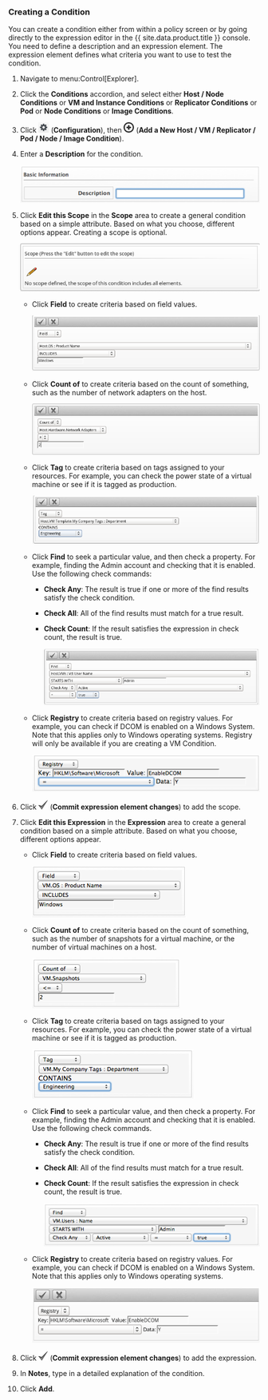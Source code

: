 ### Creating a Condition

You can create a condition either from within a policy screen or by
going directly to the expression editor in the {{ site.data.product.title }} console.
You need to define a description and an expression element. The
expression element defines what criteria you want to use to test the
condition.

1.  Navigate to menu:Control\[Explorer\].

2.  Click the **Conditions** accordion, and select either **Host / Node
    Conditions** or **VM and Instance Conditions** or **Replicator
    Conditions** or **Pod** or **Node Conditions** or **Image
    Conditions**.

3.  Click ![image](/images/1847.png) (**Configuration**), then
    ![image](/images/1862.png) (**Add a New Host / VM / Replicator / Pod
    / Node / Image Condition**).

4.  Enter a **Description** for the condition.

    ![image](/images/1886.png)

5.  Click **Edit this Scope** in the **Scope** area to create a general
    condition based on a simple attribute. Based on what you choose,
    different options appear. Creating a scope is optional.

    ![image](/images/1887.png)

      - Click **Field** to create criteria based on field values.

        ![image](/images/1888.png)

      - Click **Count of** to create criteria based on the count of
        something, such as the number of network adapters on the host.

        ![image](/images/1889.png)

      - Click **Tag** to create criteria based on tags assigned to your
        resources. For example, you can check the power state of a
        virtual machine or see if it is tagged as production.

        ![image](/images/1890.png)

      - Click **Find** to seek a particular value, and then check a
        property. For example, finding the Admin account and checking
        that it is enabled. Use the following check commands:

          - **Check Any**: The result is true if one or more of the find
            results satisfy the check condition.

          - **Check All**: All of the find results must match for a true
            result.

          - **Check Count**: If the result satisfies the expression in
            check count, the result is true.

            ![image](/images/1891.png)

      - Click **Registry** to create criteria based on registry values.
        For example, you can check if DCOM is enabled on a Windows
        System. Note that this applies only to Windows operating
        systems. Registry will only be available if you are creating a
        VM Condition.

        ![image](/images/1892.png)

6.  Click ![image](/images/1863.png) (**Commit expression element
    changes**) to add the scope.

7.  Click **Edit this Expression** in the **Expression** area to create
    a general condition based on a simple attribute. Based on what you
    choose, different options appear.

      - Click **Field** to create criteria based on field values.

        ![image](/images/1893.png)

      - Click **Count of** to create criteria based on the count of
        something, such as the number of snapshots for a virtual
        machine, or the number of virtual machines on a host.

        ![image](/images/1894.png)

      - Click **Tag** to create criteria based on tags assigned to your
        resources. For example, you can check the power state of a
        virtual machine or see if it is tagged as production.

        ![image](/images/1895.png)

      - Click **Find** to seek a particular value, and then check a
        property. For example, finding the Admin account and checking
        that it is enabled. Use the following check commands.

          - **Check Any**: The result is true if one or more of the find
            results satisfy the check condition.

          - **Check All**: All of the find results must match for a true
            result.

          - **Check Count**: If the result satisfies the expression in
            check count, the result is true.

            ![image](/images/1896.png)

      - Click **Registry** to create criteria based on registry values.
        For example, you can check if DCOM is enabled on a Windows
        System. Note that this applies only to Windows operating
        systems.

        ![image](/images/1897.png)

8.  Click ![image](/images/1863.png) (**Commit expression element
    changes**) to add the expression.

9.  In **Notes**, type in a detailed explanation of the condition.

10. Click **Add**.
